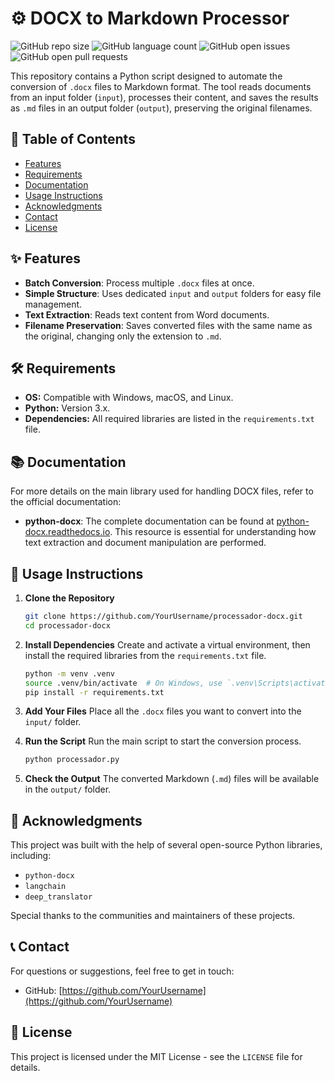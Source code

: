 # ⚙️ DOCX to Markdown Processor

![GitHub repo size](https://img.shields.io/github/repo-size/YourUsername/processador-docx?style=flat-square)
![GitHub language count](https://img.shields.io/github/languages/count/YourUsername/processador-docx?style=flat-square)
![GitHub open issues](https://img.shields.io/github/issues/YourUsername/processador-docx?style=flat-square)
![GitHub open pull requests](https://img.shields.io/github/issues-pr/YourUsername/processador-docx?style=flat-square)

This repository contains a Python script designed to automate the conversion of `.docx` files to Markdown format. The tool reads documents from an input folder (`input`), processes their content, and saves the results as `.md` files in an output folder (`output`), preserving the original filenames.

## 📑 Table of Contents

- [Features](#-features)
- [Requirements](#️-requirements)
- [Documentation](#-documentation)
- [Usage Instructions](#-usage-instructions)
- [Acknowledgments](#-acknowledgments)
- [Contact](#-contact)
- [License](#-license)

## ✨ Features

- __Batch Conversion__: Process multiple `.docx` files at once.
- __Simple Structure__: Uses dedicated `input` and `output` folders for easy file management.
- __Text Extraction__: Reads text content from Word documents.
- __Filename Preservation__: Saves converted files with the same name as the original, changing only the extension to `.md`.

## 🛠️ Requirements

- __OS:__ Compatible with Windows, macOS, and Linux.
- __Python:__ Version 3.x.
- __Dependencies:__ All required libraries are listed in the `requirements.txt` file.

## 📚 Documentation
For more details on the main library used for handling DOCX files, refer to the official documentation:

- __python-docx__:
The complete documentation can be found at [python-docx.readthedocs.io](https://python-docx.readthedocs.io/en/latest/). This resource is essential for understanding how text extraction and document manipulation are performed.

## 🚀 Usage Instructions

1. __Clone the Repository__
   ```bash
   git clone https://github.com/YourUsername/processador-docx.git
   cd processador-docx
   ```

2. __Install Dependencies__
   Create and activate a virtual environment, then install the required libraries from the `requirements.txt` file.
   ```bash
   python -m venv .venv
   source .venv/bin/activate  # On Windows, use `.venv\Scripts\activate`
   pip install -r requirements.txt
   ```

3. __Add Your Files__
   Place all the `.docx` files you want to convert into the `input/` folder.

4. __Run the Script__
   Run the main script to start the conversion process.
   ```bash
   python processador.py
   ```

5. __Check the Output__
   The converted Markdown (`.md`) files will be available in the `output/` folder.

## 📝 Acknowledgments

This project was built with the help of several open-source Python libraries, including:
- `python-docx`
- `langchain`
- `deep_translator`

Special thanks to the communities and maintainers of these projects.

## 📞 Contact
For questions or suggestions, feel free to get in touch:
- GitHub: [https://github.com/YourUsername](https://github.com/YourUsername)

## 📜 License
This project is licensed under the MIT License - see the `LICENSE` file for details.